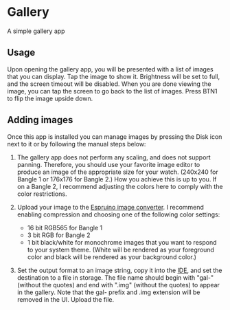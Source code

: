 # Gallery

A simple gallery app

## Usage

Upon opening the gallery app, you will be presented with a list of images that you can display. Tap the image to show it. Brightness will be set to full, and the screen timeout will be disabled. When you are done viewing the image, you can tap the screen to go back to the list of images. Press BTN1 to flip the image upside down.

## Adding images

Once this app is installed you can manage images by pressing the Disk icon next to it or by following the manual steps below:

1. The gallery app does not perform any scaling, and does not support panning. Therefore, you should use your favorite image editor to produce an image of the appropriate size for your watch. (240x240 for Bangle 1 or 176x176 for Bangle 2.) How you achieve this is up to you. If on a Bangle 2, I recommend adjusting the colors here to comply with the color restrictions.

2. Upload your image to the [Espruino image converter](https://www.espruino.com/Image+Converter). I recommend enabling compression and choosing one of the following color settings:
    * 16 bit RGB565 for Bangle 1
    * 3 bit RGB for Bangle 2
    * 1 bit black/white for monochrome images that you want to respond to your system theme. (White will be rendered as your foreground color and black will be rendered as your background color.)

3. Set the output format to an image string, copy it into the [IDE](https://www.espruino.com/ide/), and set the destination to a file in storage. The file name should begin with "gal-" (without the quotes) and end with ".img" (without the quotes) to appear in the gallery. Note that the gal- prefix and .img extension will be removed in the UI. Upload the file.